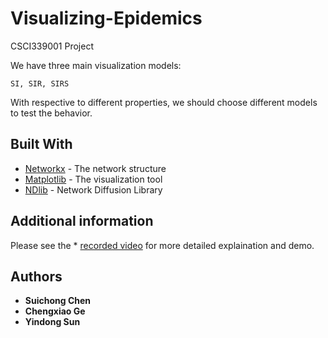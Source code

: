 # Visualizing-Epidemics
CSCI339001 Project

We have three main visualization models: 
```
SI, SIR, SIRS
```
With respective to different properties, we should choose different models to test the behavior.




## Built With

* [Networkx](https://networkx.github.io) - The network structure
* [Matplotlib](https://matplotlib.org) - The visualization tool
* [NDlib](https://ndlib.readthedocs.io/en/latest/index.html) - Network Diffusion Library

## Additional information
Please see the * [recorded video]() for more detailed explaination and demo.


## Authors

* **Suichong Chen**
* **Chengxiao Ge**
* **Yindong Sun**
